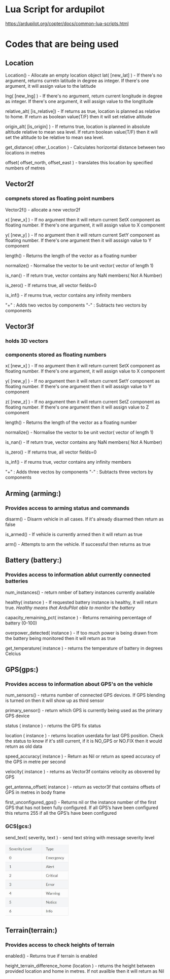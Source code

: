 
# Lua Script for ardupilot
https://ardupilot.org/copter/docs/common-lua-scripts.html


# Codes that are being used

## Location
Location() - Allocate an empty location object
lat( [new_lat] ) - If there's no argument, returns curretn latitude in degree as integer. If there's one argument, it will assign value to the latitude

lng( [new_lng] ) - If there's no argument, return current longitude in degree as integer. If there's one argument, it will assign value to the longtitude

relative_alt( [is_relative]) - If returns as true, location is planned as relative to home. If return as boolean value(T/F) then it will set relative altitude

origin_alt( [is_origin] ) - If returns true, location is planned in absolute altitude relative to mean sea level. If return boolean value(T/F) then it  will set the altitude to be relative to mean sea level.

get_distance( other_Location ) - Calculates horizontal distance between two locations in metres

offset( offset_north, offset_east ) - translates this location by specified numbers of metres




## Vector2f

### compnets stored as floating point numbers

Vector2f() - allocate a new vector2f

x( [new_x] ) - If no argument then it will return current SetX component as floating number. If there's one argument, it will assign value to X component

y( [new_y] ) - If no argument then it will return current SetY component as floating number. If there's one argument then it will asssign value to Y component

length() - Returns the length of the vector as a floating number 

normalize() - Normalise the vector to be unit vector( vector of length 1)

is_nan() - If return true, vector contains any NaN members( Not A Number)

is_zero() - If returns true, all vector fields=0

is_inf() - if reurns true, vector contains any infinity members

"+" : Adds two vectos by components
"-" : Subtacts two vectors by components



## Vector3f
### holds 3D vectors
### components stored as floating numbers

x( [new_x] ) - If no argument then it will return current SetX component as floating number. If there's one argument, it will assign value to X component

y( [new_y] ) - If no argument then it will return current SetY component as floating number. If there's one argument then it will asssign value to Y component

z( [new_z] ) - If no argument then it will return current SetZ component as floating number. If there's one argument then it will assign value to Z component

length() - Returns the length of the vector as a floating number 

normalize() - Normalise the vector to be unit vector( vector of length 1)

is_nan() - If return true, vector contains any NaN members( Not A Number)

is_zero() - If returns true, all vector fields=0

is_inf() - if reurns true, vector contains any infinity members

"+" : Adds three vectos by components
"-" : Subtacts three vectors by components



## Arming (arming:)
### Provides access to arming status and commands


disarm() - Disarm vehicle in all cases. If it's already disarmed then return as false

is_armed() - If vehicle is currently armed then it will return as true

arm() - Attempts to arm the vehicle. If successful then returns as true



## Battery (battery:)
### Provides access to information ablut currently connected batteries

num_instances() - return nmber of battery instances currently available

healthy( instance ) - If requested battery instance is healthy, it will return true. *Healthy means that ArduPilot able to monitor the battery*

capacity_remaining_pct( instance ) - Returns remaining percentage of battery (0-100)

overpower_detected( instance ) - If too much power is being drawn from the battery being monitored then it will return as true

get_temperature( instance ) - returns the temperature of battery in degrees Celcius



## GPS(gps:)
### Provides access to information about GPS's on the vehicle

num_sensors() - returns number of connected GPS devices. If GPS blending is turned on then it will show up as third sensor

primary_sensor() - return which GPS is currently being used as the primary GPS device

status ( instance ) - returns the GPS fix status

location ( instance ) - returns location userdata for last GPS position. Check the status to know if it's still current, if it is NO_GPS or NO.FIX then it would return as old data

speed_accuracy( instance ) - Return as Nil or return as speed accuracy of the GPS in metre per second

velocity( instance ) - returns as Vector3f contains velocity as obsvered by GPS

get_antenna_offset( instance ) - return as vector3f that contains offsets of GPS in metres in body frame

first_unconfigured_gps() - Returns nil or the instance number of the first GPS that has not been fully configured. If all GPS’s have been configured this returns 255 if all the GPS’s have been configured 




### GCS(gcs:)

send_text( severity, text ) - send text string with message severity level



<img src="https://github.com/MakerBay/Coral_Reef_Mapping_Drone/blob/master/3_Boat%20Software/Severity%20level.JPG" width=200>




## Terrain(terrain:)
### Provides access to check heights of terrain

enabled() - Returns true if terrain is enabled

height_terrain_difference_home (location ) - returns the height between provided location and home in metres. If not availble then it will return as Nil
